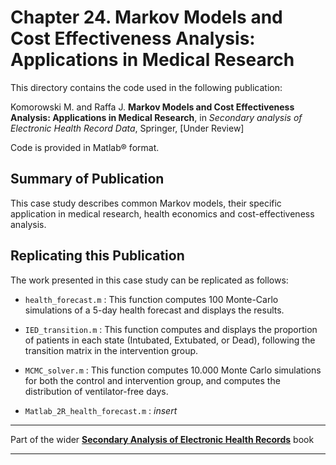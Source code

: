 # Chapter 24. Markov Models and Cost Effectiveness Analysis: Applications in Medical Research

This directory contains the code used in the following publication:

Komorowski M. and Raffa J. **Markov Models and Cost Effectiveness Analysis: Applications in Medical Research**, in *Secondary analysis of Electronic Health Record Data*, Springer, [Under Review]

Code is provided in Matlab&reg; format.

## Summary of Publication

This case study describes common Markov models, their specific application in medical research, health economics and cost-effectiveness analysis.

## Replicating this Publication

The work presented in this case study can be replicated as follows:

* `health_forecast.m` : This function computes 100 Monte-Carlo simulations of a 5-day health forecast and displays the results.

* `IED_transition.m` : This function computes and displays the proportion of patients in each state (Intubated, Extubated, or Dead), following the transition matrix in the intervention group.

* `MCMC_solver.m` : This function computes 10.000 Monte Carlo simulations for both the control and intervention group, and computes the distribution of ventilator-free days.

* `Matlab_2R_health_forecast.m` : _insert_




***
Part of the wider **[Secondary Analysis of Electronic Health Records](https://github.com/MIT-LCP/critical-data-book)** book
***
